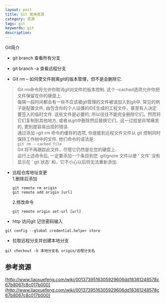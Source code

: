 ```yaml
---
layout: post
title: Git 常用资源
category: 资源
tags: git
keywords: git
description:
---
```


Git简介

- git branch 查看所有分支
- git branch -a 查看远程分支

- Git rm – 如何使文件脱离git的版本管理，但不是会删除它.  
>Git rm命令将允许你取消git对文件的版本控制. 这个 –cached选项允许你把文件保留在你的硬盘上.  
每隔一段时间都会有一些不应该被git管理的文件被误加入到git中. 常见的例子是配置文件, 由包含你的个人设置的IDE生成的工程文件，甚至有人决定要签入的临时文件. 这些文件是必要的, 所以往往不能完全删除它们。然而将它们复制到其他地方, 或者从git中删除然后替换它们，这一过程是非常痛苦的, 更别提容易出现的错误.  
通过添加 –git rm 命令的缓存的选项, 你是能到远程文件文件从 git 控制同时保持工作树中的文件. 他们命令的语法是:  
`git rm --cached file`  
Git 将不再跟踪此文件，尽管它仍然是在您的硬盘上.  
运行上述命令后, 一定要添加一个条目到您 .gitignore 文件以便 ' 文件’ 没有显示在 ' git 状态’ 和，它不小心以后将无法重新添加.

- 远程仓库地址变更  
    1.删除后添加
    ```
    git remote rm origin
    git remote add origin [url]
    ```
    2.修改命令  
    ```
    git remote origin set-url [url]
    ```

- http 访问git 记住密码输入  
```
git config --global credential.helper store
```

- 拉取远程分支并创建本地分支
```
git checkout -b 本地分支名 origin/远程分支名
```






参考资源
----

[http://www.liaoxuefeng.com/wiki/0013739516305929606dd18361248578c67b8067c8c017b000](http://www.liaoxuefeng.com/wiki/0013739516305929606dd18361248578c67b8067c8c017b000)
